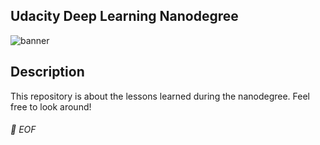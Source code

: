 ## Udacity Deep Learning Nanodegree 
 
![banner](https://github.com/MUCSEB/deep-learning/blob/main/deep_learning_banner.png)

## Description

This repository is about the lessons learned during the nanodegree. Feel free to look around!

###### 💾 EOF
